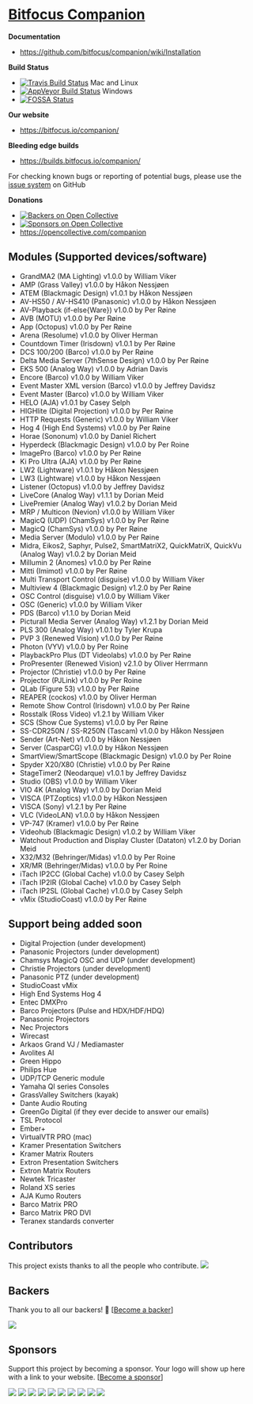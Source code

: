 # [Bitfocus Companion](https://bitfocus.io/companion)

**Documentation**
* https://github.com/bitfocus/companion/wiki/Installation

**Build Status**
* [![Travis Build Status](https://travis-ci.org/bitfocus/companion.svg?branch=master)](https://travis-ci.org/bitfocus/companion) Mac and Linux
* [![AppVeyor Build Status](https://ci.appveyor.com/api/projects/status/github/bitfocus/companion?branch=master&svg=true)](https://ci.appveyor.com/project/haakonnessjoen/companion/branch/master) Windows
* [![FOSSA Status](https://app.fossa.io/api/projects/git%2Bgithub.com%2Fbitfocus%2Fcompanion.svg?type=shield)](https://app.fossa.io/projects/git%2Bgithub.com%2Fbitfocus%2Fcompanion?ref=badge_shield)

**Our website**
* https://bitfocus.io/companion/

**Bleeding edge builds**
* https://builds.bitfocus.io/companion/

For checking known bugs or reporting of potential bugs, please use the [issue system](https://github.com/bitfocus/companion/issues) on GitHub

**Donations**
* [![Backers on Open Collective](https://opencollective.com/companion/backers/badge.svg)](#backers)
* [![Sponsors on Open Collective](https://opencollective.com/companion/sponsors/badge.svg)](#sponsors)
* https://opencollective.com/companion

## Modules (Supported devices/software)
* GrandMA2 (MA Lighting) v1.0.0 by William Viker
* AMP (Grass Valley) v1.0.0 by Håkon Nessjøen
* ATEM (Blackmagic Design) v1.0.1 by Håkon Nessjøen
* AV-HS50 / AV-HS410 (Panasonic) v1.0.0 by Håkon Nessjøen
* AV-Playback (if-else{Ware}) v1.0.0 by Per Røine
* AVB (MOTU) v1.0.0 by Per Røine
* App (Octopus) v1.0.0 by Per Røine
* Arena (Resolume) v1.0.0 by Oliver Herman
* Countdown Timer (Irisdown) v1.0.1 by Per Røine
* DCS 100/200 (Barco) v1.0.0 by Per Røine
* Delta Media Server (7thSense Design) v1.0.0 by Per Røine
* EKS 500 (Analog Way) v1.0.0 by Adrian Davis
* Encore (Barco) v1.0.0 by William Viker
* Event Master XML version (Barco) v1.0.0 by Jeffrey Davidsz
* Event Master (Barco) v1.0.0 by William Viker
* HELO (AJA) v1.0.1 by Casey Selph
* HIGHlite (Digital Projection) v1.0.0 by Per Røine
* HTTP Requests (Generic) v1.0.0 by William Viker
* Hog 4 (High End Systems) v1.0.0 by Per Røine
* Horae (Sononum) v1.0.0 by Daniel Richert
* Hyperdeck (Blackmagic Design) v1.0.0 by Per Roine
* ImagePro (Barco) v1.0.0 by Per Røine
* Ki Pro Ultra (AJA) v1.0.0 by Per Røine
* LW2 (Lightware) v1.0.1 by Håkon Nessjøen
* LW3 (Lightware) v1.0.0 by Håkon Nessjøen
* Listener (Octopus) v1.0.0 by Jeffrey Davidsz
* LiveCore (Analog Way) v1.1.1 by Dorian Meid
* LivePremier (Analog Way) v1.0.2 by Dorian Meid
* MRP / Multicon (Nevion) v1.0.0 by William Viker
* MagicQ (UDP) (ChamSys) v1.0.0 by Per Røine
* MagicQ (ChamSys) v1.0.0 by Per Røine
* Media Server (Modulo) v1.0.0 by Per Røine
* Midra, Eikos2, Saphyr, Pulse2, SmartMatriX2, QuickMatriX, QuickVu (Analog Way) v1.0.2 by Dorian Meid
* Millumin 2 (Anomes) v1.0.0 by Per Røine
* Mitti (Imimot) v1.0.0 by Per Røine
* Multi Transport Control (disguise) v1.0.0 by William Viker
* Multiview 4 (Blackmagic Design) v1.2.0 by Per Røine
* OSC Control (disguise) v1.0.0 by William Viker
* OSC (Generic) v1.0.0 by William Viker
* PDS (Barco) v1.1.0 by Dorian Meid
* Picturall Media Server (Analog Way) v1.2.1 by Dorian Meid
* PLS 300 (Analog Way) v1.0.1 by Tyler Krupa
* PVP 3 (Renewed Vision) v1.0.0 by Per Røine
* Photon (VYV) v1.0.0 by Per Roine
* PlaybackPro Plus (DT Videolabs) v1.0.0 by Per Røine
* ProPresenter (Renewed Vision) v2.1.0 by Oliver Herrmann
* Projector (Christie) v1.0.0 by Per Røine
* Projector (PJLink) v1.0.0 by Per Roine
* QLab (Figure 53) v1.0.0 by Per Røine
* REAPER (cockos) v1.0.0 by Oliver Herman
* Remote Show Control (Irisdown) v1.0.0 by Per Røine
* Rosstalk (Ross Video) v1.2.1 by William Viker
* SCS (Show Cue Systems) v1.0.0 by Per Røine
* SS-CDR250N / SS-R250N (Tascam) v1.0.0 by Håkon Nessjøen
* Sender (Art-Net) v1.0.0 by Håkon Nessjøen
* Server (CasparCG) v1.0.0 by Håkon Nessjøen
* SmartView/SmartScope (Blackmagic Design) v1.0.0 by Per Roine
* Spyder X20/X80 (Christie) v1.0.0 by Per Røine
* StageTimer2 (Neodarque) v1.0.1 by Jeffrey Davidsz
* Studio (OBS) v1.0.0 by William Viker
* VIO 4K (Analog Way) v1.0.0 by Dorian Meid
* VISCA (PTZoptics) v1.0.0 by Håkon Nessjøen
* VISCA (Sony) v1.2.1 by Per Røine
* VLC (VideoLAN) v1.0.0 by Håkon Nessjøen
* VP-747 (Kramer) v1.0.0 by Per Røine
* Videohub (Blackmagic Design) v1.0.2 by William Viker
* Watchout Production and Display Cluster (Dataton) v1.2.0 by Dorian Meid
* X32/M32 (Behringer/Midas) v1.0.0 by Per Roine
* XR/MR (Behringer/Midas) v1.0.0 by Per Roine
* iTach IP2CC (Global Cache) v1.0.0 by Casey Selph
* iTach IP2IR (Global Cache) v1.0.0 by Casey Selph
* iTach IP2SL (Global Cache) v1.0.0 by Casey Selph
* vMix (StudioCoast) v1.0.0 by Per Røine

## Support being added soon
* Digital Projection (under development)
* Panasonic Projectors (under development)
* Chamsys MagicQ  OSC and UDP (under development)
* Christie Projectors (under development)
* Panasonic PTZ (under development)
* StudioCoast vMix
* High End Systems Hog 4
* Entec DMXPro
* Barco Projectors (Pulse and HDX/HDF/HDQ)
* Panasonic Projectors
* Nec Projectors
* Wirecast
* Arkaos Grand VJ / Mediamaster
* Avolites AI
* Green Hippo
* Philips Hue
* UDP/TCP Generic module
* Yamaha Ql series Consoles
* GrassValley Switchers (kayak)
* Dante Audio Routing
* GreenGo Digital (if they ever decide to answer our emails)
* TSL Protocol
* Ember+
* VirtualVTR PRO (mac)
* Kramer Presentation Switchers
* Kramer Matrix Routers
* Extron Presentation Switchers
* Extron Matrix Routers
* Newtek Tricaster
* Roland XS series
* AJA Kumo Routers
* Barco Matrix PRO
* Barco Matrix PRO DVI
* Teranex standards converter

## Contributors

This project exists thanks to all the people who contribute.
<a href="https://github.com/bitfocus/companion/contributors"><img src="https://opencollective.com/companion/contributors.svg?width=890&button=false" /></a>


## Backers

Thank you to all our backers! 🙏 [[Become a backer](https://opencollective.com/companion#backer)]

<a href="https://opencollective.com/companion#backers" target="_blank"><img src="https://opencollective.com/companion/backers.svg?width=890"></a>


## Sponsors

Support this project by becoming a sponsor. Your logo will show up here with a link to your website. [[Become a sponsor](https://opencollective.com/companion#sponsor)]

<a href="https://opencollective.com/companion/sponsor/0/website" target="_blank"><img src="https://opencollective.com/companion/sponsor/0/avatar.svg"></a>
<a href="https://opencollective.com/companion/sponsor/1/website" target="_blank"><img src="https://opencollective.com/companion/sponsor/1/avatar.svg"></a>
<a href="https://opencollective.com/companion/sponsor/2/website" target="_blank"><img src="https://opencollective.com/companion/sponsor/2/avatar.svg"></a>
<a href="https://opencollective.com/companion/sponsor/3/website" target="_blank"><img src="https://opencollective.com/companion/sponsor/3/avatar.svg"></a>
<a href="https://opencollective.com/companion/sponsor/4/website" target="_blank"><img src="https://opencollective.com/companion/sponsor/4/avatar.svg"></a>
<a href="https://opencollective.com/companion/sponsor/5/website" target="_blank"><img src="https://opencollective.com/companion/sponsor/5/avatar.svg"></a>
<a href="https://opencollective.com/companion/sponsor/6/website" target="_blank"><img src="https://opencollective.com/companion/sponsor/6/avatar.svg"></a>
<a href="https://opencollective.com/companion/sponsor/7/website" target="_blank"><img src="https://opencollective.com/companion/sponsor/7/avatar.svg"></a>
<a href="https://opencollective.com/companion/sponsor/8/website" target="_blank"><img src="https://opencollective.com/companion/sponsor/8/avatar.svg"></a>
<a href="https://opencollective.com/companion/sponsor/9/website" target="_blank"><img src="https://opencollective.com/companion/sponsor/9/avatar.svg"></a>


